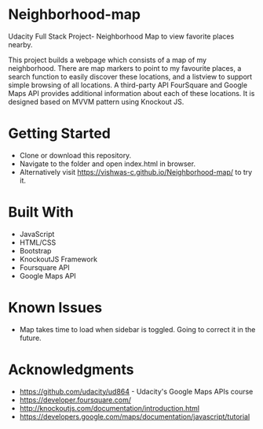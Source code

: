 # Neighborhood-map
Udacity Full Stack Project- Neighborhood Map to view favorite places nearby.

This project builds a webpage which consists of a map of my neighborhood. There are map markers to point to my favourite places, a search function to easily discover these locations, and a listview to support simple browsing of all locations. A third-party API FourSquare and Google Maps API provides additional information about each of these locations. It is designed based on MVVM pattern using Knockout JS.

# Getting Started
- Clone or download this repository.
- Navigate to the folder and open index.html in browser.
- Alternatively visit https://vishwas-c.github.io/Neighborhood-map/ to try it.

# Built With
- JavaScript
- HTML/CSS
- Bootstrap
- KnockoutJS Framework
- Foursquare API
- Google Maps API

# Known Issues
- Map takes time to load when sidebar is toggled. Going to correct it in the future.

# Acknowledgments
- https://github.com/udacity/ud864 - Udacity's Google Maps APIs course
- https://developer.foursquare.com/
- http://knockoutjs.com/documentation/introduction.html 
- https://developers.google.com/maps/documentation/javascript/tutorial 



